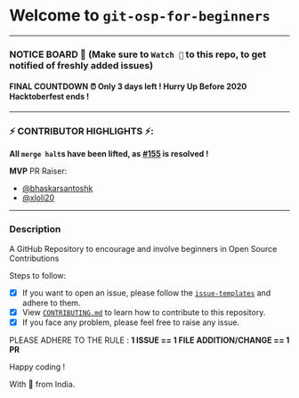 # Welcome to `git-osp-for-beginners`
---
### NOTICE BOARD 📢 (Make sure to `Watch 👀` to this repo, to get notified of freshly added issues)

#### FINAL COUNTDOWN ⏰ Only 3 days left ! Hurry Up Before 2020 Hacktoberfest ends !

---

### ⚡ CONTRIBUTOR HIGHLIGHTS ⚡:
**All `merge halt`s have been lifted, as [#155](https://github.com/aditya109/git-osp-for-beginners/issues/155) is resolved !**

**MVP** PR Raiser:
- [@bhaskarsantoshk](https://github.com/bhaskarsantoshk)
- [@xloli20](https://github.com/xloli20)
----

### Description 
A GitHub Repository to encourage and involve beginners in Open Source Contributions

Steps to follow:

-   [x] If you want to open an issue, please follow the [`issue-templates`](https://github.com/aditya109/git-osp-for-beginners/issues/new?assignees=&labels=Hacktoberfest%2C+good+first+issue&template=programming-question.md&title=%5BQuestion%5D) and adhere to them.
-   [x] View [`CONTRIBUTING.md`](https://github.com/aditya109/git-osp-for-beginners/blob/master/CONTRIBUTING.md) to learn how to contribute to this repository.
-   [x] If you face any problem, please feel free to raise any issue.

PLEASE ADHERE TO THE RULE : **1 ISSUE == 1 FILE ADDITION/CHANGE == 1 PR**

Happy coding !

With 💚 from India.
